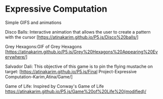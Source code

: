 

# Expressive Computation 

Simple GIFS and animations

Disco Balls: Interactive animation that allows the user to create a pattern with the cursor
[https://atinakarim.github.io/P5.js/Disco%20balls/]

Grey Hexagons:GIF of Grey Hexagons
[https://atinakarim.github.io/P5.js/Grey%20Hexagons%20Appearing%20Everywhere/]

Salvador Dali: This objective of this game is to pin the flying mustache on target:
[https://atinakarim.github.io/P5.js/Final Project-Expressive Computation-Karim,Atina/Game/]

Game of Life: Inspired by Conway's Game of Life
https://atinakarim.github.io/P5.js/Game%20of%20Life%20(modified)/


